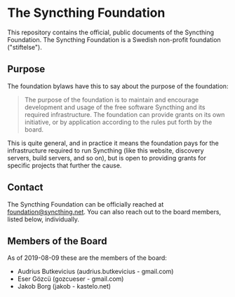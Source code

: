 # The Syncthing Foundation

This repository contains the official, public documents of the Syncthing
Foundation. The Syncthing Foundation is a Swedish non-profit foundation
("stiftelse").

## Purpose

The foundation bylaws have this to say about the purpose of the foundation:

> The purpose of the foundation is to maintain and encourage development and
> usage of the free software Syncthing and its required infrastructure. The
> foundation can provide grants on its own initiative, or by application
> according to the rules put forth by the board.

This is quite general, and in practice it means the foundation pays for the
infrastructure required to run Syncthing (like this website, discovery
servers, build servers, and so on), but is open to providing grants for
specific projects that further the cause.

## Contact

The Syncthing Foundation can be officially reached at
foundation@syncthing.net. You can also reach out to the board members,
listed below, individually.

## Members of the Board

As of 2019-08-09 these are the members of the board:

- Audrius Butkevicius (audrius.butkevicius - gmail.com)
- Eser Gözcü (gozcueser - gmail.com)
- Jakob Borg (jakob - kastelo.net)


